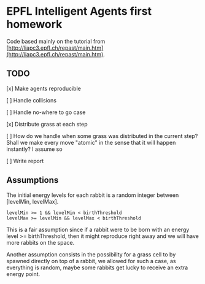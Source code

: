 # EPFL Intelligent Agents first homework

Code based mainly on the tutorial from [http://liapc3.epfl.ch/repast/main.htm](http://liapc3.epfl.ch/repast/main.htm).

## TODO

[x] Make agents reproducible

[ ] Handle collisions

[ ] Handle no-where to go case

[x] Distribute grass at each step

[ ] How do we handle when some grass was distributed in the current step? Shall we make every move "atomic" in the sense that it will happen instantly? I assume so

[ ] Write report

## Assumptions

The initial energy levels for each rabbit is a random integer between [levelMin, levelMax]. 
```
levelMin >= 1 && levelMin < birthThreshold
levelMax >= levelMin && levelMax < birthThreshold
```

This is a fair assumption since if a rabbit were to be born with an energy level >= birthThreshold, then it might reproduce right away and we will have more rabbits on the space.


Another assumption consists in the possibility for a grass cell to by spawned directly on top of a rabbit, we allowed for such a case, as everything is random, maybe some rabbits get lucky to receive an extra energy point.
